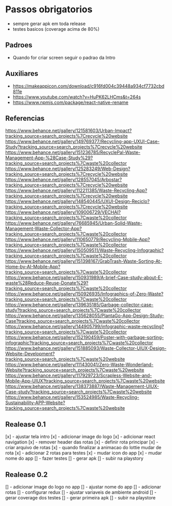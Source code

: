 # Passos obrigatorios

- sempre gerar apk em toda release
- testes basicos (coverage acima de 80%)

## Padroes

- Quando for criar screen seguir o padrao da Intro

## Auxiliares

- https://makeappicon.com/download/c916fd004c39448a934cf7732cbd811e
- https://www.youtube.com/watch?v=HuPK62LHCms&t=264s
- https://www.npmjs.com/package/react-native-rename

## Referencias

https://www.behance.net/gallery/121581603/Urban-Impact?tracking_source=search_projects%7Crecycle%20website
https://www.behance.net/gallery/149769377/Recycling-app-UXUI-Case-Study?tracking_source=search_projects%7Crecycle%20website
https://www.behance.net/gallery/151236785/RecyclePal-Waste-Management-App-%28Case-Study%29?tracking_source=search_projects%7Cwaste%20collector
https://www.behance.net/gallery/125283249/Web-Design?tracking_source=search_projects%7Crecycle%20website
https://www.behance.net/gallery/128557045/Arbostar?tracking_source=search_projects%7Crecycle%20website
https://www.behance.net/gallery/112211385/Waste-Recycling-App?tracking_source=search_projects%7Crecycle%20website
https://www.behance.net/gallery/148540445/UXUI-Design-Reciclo?tracking_source=search_projects%7Crecycle%20website
https://www.behance.net/gallery/109006729/VECHAI?tracking_source=search_projects%7Cwaste%20collector
https://www.behance.net/gallery/76685945/Urban-Solid-Waste-Management-Waste-Collector-App?tracking_source=search_projects%7Cwaste%20collector
https://www.behance.net/gallery/110650779/Recycling-Mobile-App?tracking_source=search_projects%7Cwaste%20collector
https://www.behance.net/gallery/150509511/Waste-Recycling-Infographic?tracking_source=search_projects%7Cwaste%20collector
https://www.behance.net/gallery/151398167/GrabTrash-Waste-Sorting-At-Home-by-AI-Mobile-App?tracking_source=search_projects%7Cwaste%20collector
https://www.behance.net/gallery/150931989/A-brief-Case-study-about-E-waste%28Reduce-Reuse-Donate%29?tracking_source=search_projects%7Cwaste%20collector
https://www.behance.net/gallery/150926935/Infographics-of-Zero-Waste?tracking_source=search_projects%7Cwaste%20collector
https://www.behance.net/gallery/139635185/Garbage-collector-case-study?tracking_source=search_projects%7Cwaste%20collector
https://www.behance.net/gallery/135628055/PlantaGo-App-Design-Study-Case?tracking_source=search_projects%7Cwaste%20collector
https://www.behance.net/gallery/144905799/infographic-waste-recycling?tracking_source=search_projects%7Cwaste%20collector
https://www.behance.net/gallery/152190459/Poster-with-garbage-sorting-infographic?tracking_source=search_projects%7Cwaste%20collector
https://www.behance.net/gallery/151885093/Waste-Collector-UIUX-Design-Website-Development?tracking_source=search_projects%7Cwaste%20website
https://www.behance.net/gallery/111430041/Zero-Waste-Wonderland-Website?tracking_source=search_projects%7Cwaste%20website
https://www.behance.net/gallery/117929723/Scrapless-Website-and-Mobile-App-UIUX?tracking_source=search_projects%7Cwaste%20website
https://www.behance.net/gallery/138373887/Waste-Management-UIUX-Case-study?tracking_source=search_projects%7Cwaste%20website
https://www.behance.net/gallery/153524985/Waste-Recycling-Sustainability-APP-Website?tracking_source=search_projects%7Cwaste%20website

## Realease 0.1

[x] - ajustar tela intro
[x] - adicionar image do logo
[x] - adicionar react navigation
[x] - remover header das rotas
[x] - definir rota principar
[x] - criar arquivo de rotas
[x] - quando finalizar a animacao do lottie mudar de rota
[x] - adicionar 2 rotas para testes
[x] - mudar icon do app
[x] - mudar nome do app
[] - fazer testes
[] - gerar apk
[] - subir na playstory

## Realease 0.2

[] - adicionar image do logo no app
[] - ajustar nome do app
[] - adicionar rotas
[] - configurar redux
[] - ajustar variaveis de ambiente android
[] - gerar coverage dos testes
[] - gerar primeira apk
[] - subir na playstore
